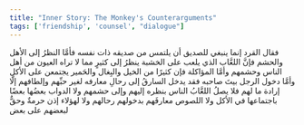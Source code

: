 ```yaml
---
title: "Inner Story: The Monkey's Counterarguments"
tags: ['friendship', 'counsel', "dialogue"]
---
```


 فقال القرد إنما ينبغي للصديق أن يلتمس من صديقه ذات نفسه فأمَّا النظرُ إلى الأهل والحشم فإنَّ اللعَّاب الذي يلعب على الخشبة ينظرُ إلى كثيرٍ مما لا تراه العيون من أهل الناس وحشمهم وأمَّا المؤاكلة فإن كثيرًا من الخيل والبِغال والحَمير يجتمعن على الأكل وأمَّا دخول الرجل بيتَ صاحبه فقد يدخل السارقُ إلى رحالِ معارفه لغير حبِّهم وإلطافهم إلَّا إرادة ما لهم فلا يصلُ اللعَّابُ الناس بنظره إليهم وإلى حشمهم ولا الدواب بعضُها بعضًا باجتماعها في الأكل ولا اللصوص معارفَهم بدخولهم رحالهم ولا لهؤلاء إذن حرمةٌ وحقٌّ لبعضهم على بعض

